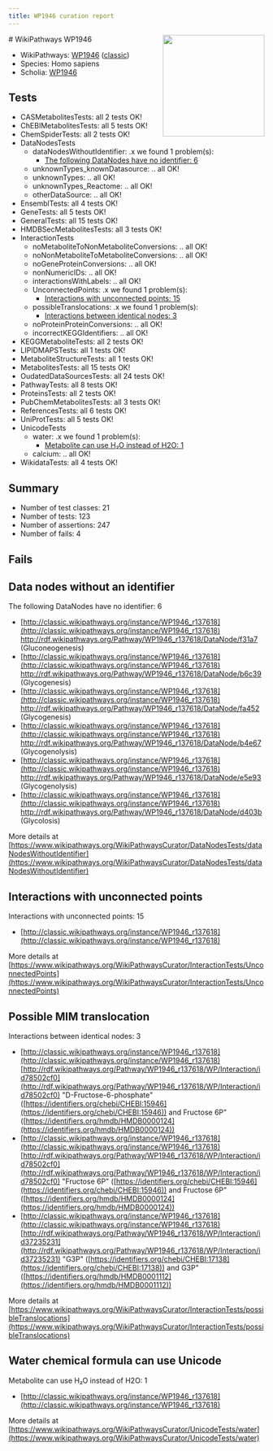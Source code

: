 ```yaml
---
title: WP1946 curation report
---
```


<img style="float: right; width: 200px" src="https://upload.wikimedia.org/wikipedia/commons/thumb/8/83/Wplogo_with_text_500.png/640px-Wplogo_with_text_500.png" />
# WikiPathways WP1946

* WikiPathways: [WP1946](https://wikipathways.org/pathways/WP1946) ([classic](https://classic.wikipathways.org/instance/WP1946))
* Species: Homo sapiens
* Scholia: [WP1946](https://scholia.toolforge.org/wikipathways/WP1946)
## Tests
* CASMetabolitesTests: all 2 tests OK!
* ChEBIMetabolitesTests: all 5 tests OK!
* ChemSpiderTests: all 2 tests OK!
* DataNodesTests
    * dataNodesWithoutIdentifier: .x we found 1 problem(s):
        * [The following DataNodes have no identifier: 6](#d2d32fa5)
    * unknownTypes_knownDatasource: .. all OK!
    * unknownTypes: .. all OK!
    * unknownTypes_Reactome: .. all OK!
    * otherDataSource: .. all OK!
* EnsemblTests: all 4 tests OK!
* GeneTests: all 5 tests OK!
* GeneralTests: all 15 tests OK!
* HMDBSecMetabolitesTests: all 3 tests OK!
* InteractionTests
    * noMetaboliteToNonMetaboliteConversions: .. all OK!
    * noNonMetaboliteToMetaboliteConversions: .. all OK!
    * noGeneProteinConversions: .. all OK!
    * nonNumericIDs: .. all OK!
    * interactionsWithLabels: .. all OK!
    * UnconnectedPoints: .x we found 1 problem(s):
        * [Interactions with unconnected points: 15](#7f1d407c)
    * possibleTranslocations: .x we found 1 problem(s):
        * [Interactions between identical nodes: 3](#1c118208)
    * noProteinProteinConversions: .. all OK!
    * incorrectKEGGIdentifiers: .. all OK!
* KEGGMetaboliteTests: all 2 tests OK!
* LIPIDMAPSTests: all 1 tests OK!
* MetaboliteStructureTests: all 1 tests OK!
* MetabolitesTests: all 15 tests OK!
* OudatedDataSourcesTests: all 24 tests OK!
* PathwayTests: all 8 tests OK!
* ProteinsTests: all 2 tests OK!
* PubChemMetabolitesTests: all 3 tests OK!
* ReferencesTests: all 6 tests OK!
* UniProtTests: all 5 tests OK!
* UnicodeTests
    * water: .x we found 1 problem(s):
        * [Metabolite can use H₂O instead of H2O: 1](#a680b2d0)
    * calcium: .. all OK!
* WikidataTests: all 4 tests OK!


## Summary

* Number of test classes: 21
* Number of tests: 123
* Number of assertions: 247
* Number of fails: 4

## Fails

<a name="d2d32fa5" />

## Data nodes without an identifier

The following DataNodes have no identifier: 6

* [http://classic.wikipathways.org/instance/WP1946_r137618](http://classic.wikipathways.org/instance/WP1946_r137618) http://rdf.wikipathways.org/Pathway/WP1946_r137618/DataNode/f31a7 (Gluconeogenesis)
* [http://classic.wikipathways.org/instance/WP1946_r137618](http://classic.wikipathways.org/instance/WP1946_r137618) http://rdf.wikipathways.org/Pathway/WP1946_r137618/DataNode/b6c39 (Glycogenesis)
* [http://classic.wikipathways.org/instance/WP1946_r137618](http://classic.wikipathways.org/instance/WP1946_r137618) http://rdf.wikipathways.org/Pathway/WP1946_r137618/DataNode/fa452 (Glycogenesis)
* [http://classic.wikipathways.org/instance/WP1946_r137618](http://classic.wikipathways.org/instance/WP1946_r137618) http://rdf.wikipathways.org/Pathway/WP1946_r137618/DataNode/b4e67 (Glycogenolysis)
* [http://classic.wikipathways.org/instance/WP1946_r137618](http://classic.wikipathways.org/instance/WP1946_r137618) http://rdf.wikipathways.org/Pathway/WP1946_r137618/DataNode/e5e93 (Glycogenolysis)
* [http://classic.wikipathways.org/instance/WP1946_r137618](http://classic.wikipathways.org/instance/WP1946_r137618) http://rdf.wikipathways.org/Pathway/WP1946_r137618/DataNode/d403b (Glycolosis)


More details at [https://www.wikipathways.org/WikiPathwaysCurator/DataNodesTests/dataNodesWithoutIdentifier](https://www.wikipathways.org/WikiPathwaysCurator/DataNodesTests/dataNodesWithoutIdentifier)

<a name="7f1d407c" />

## Interactions with unconnected points

Interactions with unconnected points: 15

* [http://classic.wikipathways.org/instance/WP1946_r137618](http://classic.wikipathways.org/instance/WP1946_r137618)


More details at [https://www.wikipathways.org/WikiPathwaysCurator/InteractionTests/UnconnectedPoints](https://www.wikipathways.org/WikiPathwaysCurator/InteractionTests/UnconnectedPoints)

<a name="1c118208" />

## Possible MIM translocation

Interactions between identical nodes: 3

* [http://classic.wikipathways.org/instance/WP1946_r137618](http://classic.wikipathways.org/instance/WP1946_r137618) [http://rdf.wikipathways.org/Pathway/WP1946_r137618/WP/Interaction/id78502cf0](http://rdf.wikipathways.org/Pathway/WP1946_r137618/WP/Interaction/id78502cf0) "D-Fructose-6-phosphate" ([https://identifiers.org/chebi/CHEBI:15946](https://identifiers.org/chebi/CHEBI:15946)) and 
Fructose 6P" ([https://identifiers.org/hmdb/HMDB0000124](https://identifiers.org/hmdb/HMDB0000124))
* [http://classic.wikipathways.org/instance/WP1946_r137618](http://classic.wikipathways.org/instance/WP1946_r137618) [http://rdf.wikipathways.org/Pathway/WP1946_r137618/WP/Interaction/id78502cf0](http://rdf.wikipathways.org/Pathway/WP1946_r137618/WP/Interaction/id78502cf0) "Fructose 6P" ([https://identifiers.org/chebi/CHEBI:15946](https://identifiers.org/chebi/CHEBI:15946)) and 
Fructose 6P" ([https://identifiers.org/hmdb/HMDB0000124](https://identifiers.org/hmdb/HMDB0000124))
* [http://classic.wikipathways.org/instance/WP1946_r137618](http://classic.wikipathways.org/instance/WP1946_r137618) [http://rdf.wikipathways.org/Pathway/WP1946_r137618/WP/Interaction/id37235231](http://rdf.wikipathways.org/Pathway/WP1946_r137618/WP/Interaction/id37235231) "G3P" ([https://identifiers.org/chebi/CHEBI:17138](https://identifiers.org/chebi/CHEBI:17138)) and 
G3P" ([https://identifiers.org/hmdb/HMDB0001112](https://identifiers.org/hmdb/HMDB0001112))


More details at [https://www.wikipathways.org/WikiPathwaysCurator/InteractionTests/possibleTranslocations](https://www.wikipathways.org/WikiPathwaysCurator/InteractionTests/possibleTranslocations)

<a name="a680b2d0" />

## Water chemical formula can use Unicode

Metabolite can use H₂O instead of H2O: 1

* [http://classic.wikipathways.org/instance/WP1946_r137618](http://classic.wikipathways.org/instance/WP1946_r137618)


More details at [https://www.wikipathways.org/WikiPathwaysCurator/UnicodeTests/water](https://www.wikipathways.org/WikiPathwaysCurator/UnicodeTests/water)

